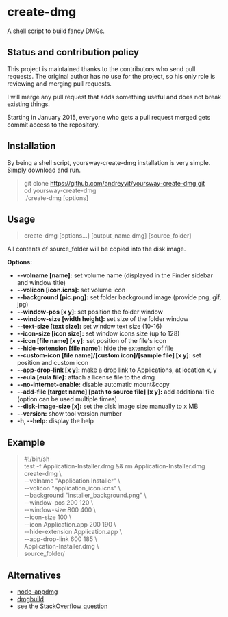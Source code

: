 create-dmg
==========

A shell script to build fancy DMGs.  


Status and contribution policy
------------------------------

This project is maintained thanks to the contributors who send pull requests. The original author has no use for the project, so his only role is reviewing and merging pull requests.

I will merge any pull request that adds something useful and does not break existing things.

Starting in January 2015, everyone who gets a pull request merged gets commit access to the repository.
  
  
Installation
------------
  
By being a shell script, yoursway-create-dmg installation is very simple. Simply download and run.  
  
> git clone https://github.com/andreyvit/yoursway-create-dmg.git  
> cd yoursway-create-dmg  
> ./create-dmg [options]  
  
  
Usage
-----
  
> create-dmg [options...] [output\_name.dmg] [source\_folder]  

All contents of source\_folder will be copied into the disk image.  
  
**Options:**  
  
*   **--volname [name]:** set volume name (displayed in the Finder sidebar and window title)  
*   **--volicon [icon.icns]:** set volume icon    
*   **--background [pic.png]:** set folder background image (provide png, gif, jpg)    
*   **--window-pos [x y]:** set position the folder window    
*   **--window-size [width height]:** set size of the folder window    
*   **--text-size [text size]:** set window text size (10-16)    
*   **--icon-size [icon size]:** set window icons size (up to 128)    
*   **--icon [file name] [x y]:** set position of the file's icon    
*   **--hide-extension [file name]:** hide the extension of file    
*   **--custom-icon [file name]/[custom icon]/[sample file] [x y]:** set position and custom icon    
*   **--app-drop-link [x y]:** make a drop link to Applications, at location x, y    
*   **--eula [eula file]:** attach a license file to the dmg    
*   **--no-internet-enable:** disable automatic mount&copy    
*   **--add-file [target name] [path to source file] [x y]:** add additional file (option can be used multiple times)    
*   **--disk-image-size [x]:** set the disk image size manually to x MB    
*   **--version:** show tool version number    
*   **-h, --help:** display the help  
  
  
Example
-------
  
> \#!/bin/sh  
> test -f Application-Installer.dmg && rm Application-Installer.dmg  
> create-dmg \  
> --volname "Application Installer" \  
> --volicon "application\_icon.icns" \  
> --background "installer\_background.png" \  
> --window-pos 200 120 \  
> --window-size 800 400 \  
> --icon-size 100 \  
> --icon Application.app 200 190 \  
> --hide-extension Application.app \  
> --app-drop-link 600 185 \  
> Application-Installer.dmg \  
> source\_folder/  


Alternatives
------------

* [node-appdmg](https://github.com/LinusU/node-appdmg)
* [dmgbuild](https://pypi.python.org/pypi/dmgbuild)
* see the [StackOverflow question](http://stackoverflow.com/questions/96882/how-do-i-create-a-nice-looking-dmg-for-mac-os-x-using-command-line-tools)
